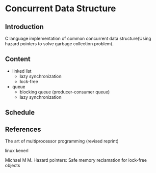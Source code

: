 # Concurrent Data Structure

## Introduction

C language implementation of common concurrent data structure(Using hazard pointers to solve garbage collection problem).

## Content

* linked list
  * lazy synchronization  
  * lock-free
* queue
  * blocking queue (producer-consumer queue)
  * lazy synchronization

## Schedule

## References

The art of multiprocessor programming (revised reprint)

linux kenerl 

Michael M M. Hazard pointers: Safe memory reclamation for lock-free objects